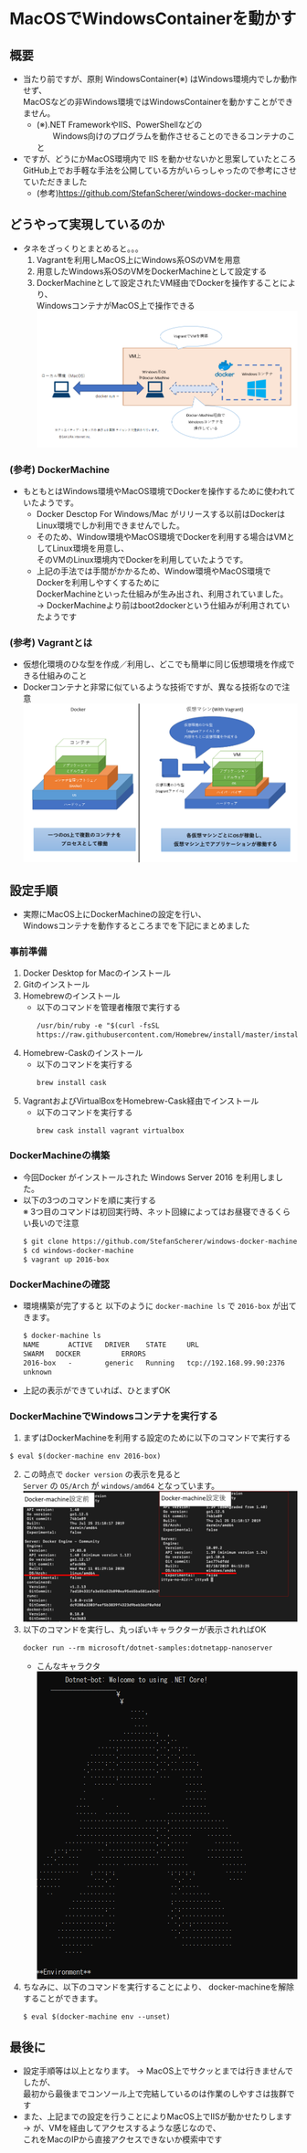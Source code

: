 # MacOSでWindowsContainerを動かす
## 概要
- 当たり前ですが、原則 WindowsContainer(※) はWindows環境内でしか動作せず、  
  MacOSなどの非Windows環境ではWindowsContainerを動かすことができません。
  - (※).NET FrameworkやIIS、PowerShellなどの  
    　　Windows向けのプログラムを動作させることのできるコンテナのこと
- ですが、どうにかMacOS環境内で IIS を動かせないかと思案していたところ  
  GitHub上でお手軽な手法を公開している方がいらっしゃったので参考にさせていただきました
  - (参考)https://github.com/StefanScherer/windows-docker-machine
  
## どうやって実現しているのか
- タネをざっくりとまとめると。。。
  1. Vagrantを利用しMacOS上にWindows系OSのVMを用意
  1. 用意したWindows系OSのVMをDockerMachineとして設定する
  2. DockerMachineとして設定されたVM経由でDockerを操作することにより、  
     WindowsコンテナがMacOS上で操作できる
  ![](../doc/img/windows_container_001.png)

### (参考) DockerMachine
- もともとはWindows環境やMacOS環境でDockerを操作するために使われていたようです。
  - Docker Desctop For Windows/Mac がリリースする以前はDockerはLinux環境でしか利用できませんでした。
  - そのため、Window環境やMacOS環境でDockerを利用する場合はVMとしてLinux環境を用意し、  
    そのVMのLinux環境内でDockerを利用していたようです。
  - 上記の手法では手間がかかるため、Window環境やMacOS環境でDockerを利用しやすくするために  
    DockerMachineといった仕組みが生み出され、利用されていました。  
    → DockerMachineより前はboot2dockerという仕組みが利用されていたようです

### (参考) Vagrantとは
- 仮想化環境のひな型を作成／利用し、どこでも簡単に同じ仮想環境を作成できる仕組みのこと
- Dockerコンテナと非常に似ているような技術ですが、異なる技術なので注意
  ![](../doc/img/windows_container_002.png)

## 設定手順
- 実際にMacOS上にDockerMachineの設定を行い、  
  Windowsコンテナを動作するところまでを下記にまとめました
### 事前準備
1. Docker Desktop for Macのインストール
2. Gitのインストール
3. Homebrewのインストール
   - 以下のコマンドを管理者権限で実行する
      ```
      /usr/bin/ruby -e "$(curl -fsSL https://raw.githubusercontent.com/Homebrew/install/master/install)"
      ```
4. Homebrew-Caskのインストール
   - 以下のコマンドを実行する
      ```
      brew install cask
      ```
5. VagrantおよびVirtualBoxをHomebrew-Cask経由でインストール
   - 以下のコマンドを実行する
      ```
      brew cask install vagrant virtualbox
      ```
### DockerMachineの構築
- 今回Docker がインストールされた Windows Server 2016 を利用しました。
- 以下の3つのコマンドを順に実行する  
  ※ 3つ目のコマンドは初回実行時、ネット回線によってはお昼寝できるくらい長いので注意
  ```
  $ git clone https://github.com/StefanScherer/windows-docker-machine
  $ cd windows-docker-machine
  $ vagrant up 2016-box
  ```
### DockerMachineの確認
- 環境構築が完了すると 以下のように ``docker-machine ls`` で ``2016-box`` が出てきます。
  ```
  $ docker-machine ls
  NAME       ACTIVE   DRIVER    STATE     URL                        SWARM   DOCKER          ERRORS
  2016-box   -        generic   Running   tcp://192.168.99.90:2376           unknown   
  ```

- 上記の表示ができていれば、ひとまずOK

### DockerMachineでWindowsコンテナを実行する
1. まずはDockerMachineを利用する設定のために以下のコマンドで実行する
  ```
  $ eval $(docker-machine env 2016-box)
  ```
2. この時点で ``docker version`` の表示を見ると  
   ``Server`` の ``OS/Arch`` が ``windows/amd64`` となっています。
  ![](../doc/img/windows_container_003.png)
3. 以下のコマンドを実行し、丸っぽいキャラクターが表示されればOK
   ```
   docker run --rm microsoft/dotnet-samples:dotnetapp-nanoserver
   ```
   - こんなキャラクタ  
    ![](../doc/img/windows_container_004.png)
4. ちなみに、以下のコマンドを実行することにより、
   docker-machineを解除することができます。
    ```
    $ eval $(docker-machine env --unset)
    ```
## 最後に
- 設定手順等は以上となります。
  → MacOS上でサクッとまでは行きませんでしたが、  
  最初から最後までコンソール上で完結しているのは作業のしやすさは抜群です  
- また、上記までの設定を行うことによりMacOS上でIISが動かせたりします  
  → が、VMを経由してアクセスするような感じなので、  
    これをMacのIPから直接アクセスできないか模索中です
